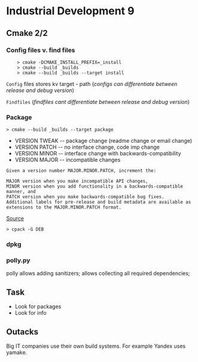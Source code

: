 # Industrial Development 9
## Cmake 2/2

### Config files v. find files
```
    > cmake -DCMAKE_INSTALL_PREFIX=_install
    > cmake --build _builds
    > cmake --build _builds --target install
```

`Config` files stores kv target - path (*configs can differentiate between release and debug version*)

`Findfiles` (*findfiles cant differentiate between release and debug version*)

### Package

`> cmake --build _builds --target package`

- VERSION TWEAK -- package change (readme change or email change)
- VERSION PATCH -- no interface change, code imp change
- VERSION MINOR -- interface change with backwards-compatibility
- VERSION MAJOR -- incompatible changes

~~~
Given a version number MAJOR.MINOR.PATCH, increment the:

MAJOR version when you make incompatible API changes,
MINOR version when you add functionality in a backwards-compatible manner, and
PATCH version when you make backwards-compatible bug fixes.
Additional labels for pre-release and build metadata are available as extensions to the MAJOR.MINOR.PATCH format.
~~~
[Source](https://semver.org)


`> cpack -G DEB`

### dpkg

### polly.py

polly allows adding sanitizers; allows collecting all required dependencies;


## Task

- Look for packages
- Look for info

## Outacks

Big IT companies use their own build systems. For example Yandex uses yamake. 
